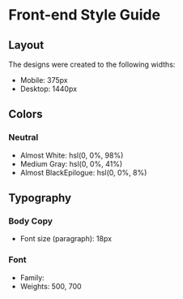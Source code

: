 # Front-end Style Guide

## Layout

The designs were created to the following widths:

- Mobile: 375px
- Desktop: 1440px

## Colors

### Neutral

- Almost White: hsl(0, 0%, 98%)
- Medium Gray: hsl(0, 0%, 41%)
- Almost BlackEpilogue: hsl(0, 0%, 8%)

## Typography

### Body Copy

- Font size (paragraph): 18px

### Font

- Family: [](https://fonts.google.com/specimen/Epilogue)
- Weights: 500, 700
